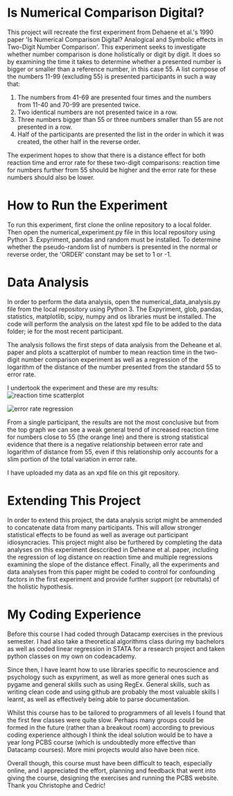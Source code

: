 # Is Numerical Comparison Digital? #

This project will recreate the first experiment from Dehaene et al.'s 1990 paper 'Is Numerical Comparison Digital? Analogical and Symbolic effects in Two-Digit Number Comparison'. This experiment seeks to investigate whether number comparison is done holistically or digit by digit. It does so by examining the time it takes to determine whether a presented number is bigger or smaller than a reference number, in this case 55. A list compose of the numbers 11-99 (excluding 55) is presented participants in such a way that:
1. The numbers from 41-69 are presented four times and the numbers from 11-40 and 70-99 are presented twice.
2. Two identical numbers are not presented twice in a row.
3. Three numbers bigger than 55 or three numbers smaller than 55 are not presented in a row.
4. Half of the participants are presented the list in the order in which it was created, the other half in the reverse order.

The experiment hopes to show that there is a distance effect for both reaction time and error rate for these two-digit comparisons: reaction time for numbers further from 55 should be higher and the error rate for these numbers should also be lower.


# How to Run the Experiment #
To run this experiment, first clone the online repository to a local folder. Then open the numerical_experiment.py file in this local repository using Python 3. Expyriment, pandas and random must be installed. To determine whether the pseudo-random list of numbers is presented in the normal or reverse order, the 'ORDER' constant may be set to 1 or -1.

# Data Analysis #
In order to perform the data analysis, open the numerical_data_analysis.py file from the local repository using Python 3. The Expyriment, glob, pandas, statistics, matplotlib, scipy, numpy and os libraries must be installed. The code will perform the analysis on the latest xpd file to be added to the data folder; ie for the most recent participant.

The analysis follows the first steps of data analysis from the Deheane et al. paper and plots a scatterplot of number to mean reaction time in the two-digit number comparison experiment as well as a regression of the logarithm of the distance of the number presented from the standard 55 to error rate.

I undertook the experiment and these are my results:
![reaction time scatterplot](https://user-images.githubusercontent.com/81677989/118310739-4c95c800-b4ef-11eb-80b8-243240935029.png)

![error rate regression](https://user-images.githubusercontent.com/81677989/118310820-61725b80-b4ef-11eb-8345-9b73f882eabc.png)

From a single participant, the results are not the most conclusive but from the top graph we can see a weak general trend of increased reaction time for numbers close to 55 (the orange line) and there is strong statistical evidence that there is a negative relationship between error rate and logarithm of distance from 55, even if this relationship only accounts for a slim portion of the total variation in error rate.

I have uploaded my data as an xpd file on this git repository.

# Extending This Project #
In order to extend this project, the data analysis script might be ammended to concatenate data from many participants. This will allow stronger statistical effects to be found as well as average out participant idiosyncracies.
This project might also be furthered by completing the data analyses on this experiment desccribed in Deheane et al. paper, including the regression of log distance on reaction time and multiple regressions examining the slope of the distance effect.
Finally, all the experiments and data analyses from this paper might be coded to control for confounding factors in the first experiment and provide further support (or rebuttals) of the holistic hypothesis.

# My Coding Experience #
Before this course I had coded through Datacamp exercises in the previous semester. I had also take a theoretical algorithms class during my bachelors as well as coded linear regression in STATA for a research project and taken python classes on my own on codeacademy.

Since then, I have learnt how to use libraries specific to neuroscience and psychology such as expyriment, as well as more general ones such as pygame and general skills such as using RegEx. General skills, such as writing clean code and using github are probably the most valuable skills I learnt, as well as effectively being able to parse documentation.

Whilst this course has to be tailored to programmers of all levels I found that the first few classes were quite slow. Perhaps many groups could be formed in the future (rather than a breakout room) according to previous coding experience although I think the ideal solution would be to have a year long PCBS course (which is undoubtedly more effective than Datacamp courses). More mini projects would also have been nice.

Overall though, this course must have been difficult to teach, especially online, and I appreciated the effort, planning and feedback that went into giving the course, designing the exercises and running the PCBS website. Thank you Christophe and Cedric!


